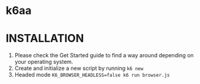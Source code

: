 # k6aa
# INSTALLATION
1. Please check the Get Started guide to find a way around depending on your operating system.
2. Create and initialize a new script by running `k6 new`
3. Headed mode `K6_BROWSER_HEADLESS=false k6 run browser.js
   `
